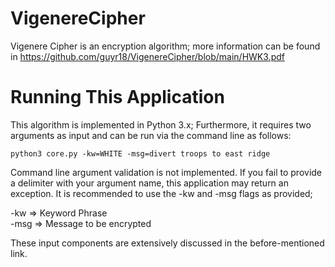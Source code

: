 # VigenereCipher
Vigenere Cipher is an encryption algorithm; more information can be found in https://github.com/guyr18/VigenereCipher/blob/main/HWK3.pdf  

# Running This Application
This algorithm is implemented in Python 3.x; Furthermore, it requires two arguments as input and can be run via the command line
as follows:

    python3 core.py -kw=WHITE -msg=divert troops to east ridge
    
Command line argument validation is not implemented. If you fail to provide a delimiter with your argument name, this application
may return an exception. It is recommended to use the -kw and -msg flags as provided;

-kw => Keyword Phrase  
-msg => Message to be encrypted  

These input components are extensively discussed in the before-mentioned link.
